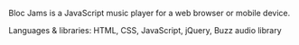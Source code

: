 Bloc Jams is a JavaScript music player for a web browser or mobile device.

Languages & libraries: HTML, CSS, JavaScript, jQuery, Buzz audio library

